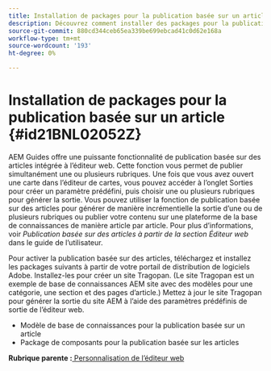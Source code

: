 ```yaml
---
title: Installation de packages pour la publication basée sur un article
description: Découvrez comment installer des packages pour la publication basée sur un article
source-git-commit: 880cd344ceb65ea339be699ebcad41c0d62e168a
workflow-type: tm+mt
source-wordcount: '193'
ht-degree: 0%

---
```


# Installation de packages pour la publication basée sur un article {#id21BNL02052Z}

AEM Guides offre une puissante fonctionnalité de publication basée sur des articles intégrée à l’éditeur web. Cette fonction vous permet de publier simultanément une ou plusieurs rubriques. Une fois que vous avez ouvert une carte dans l’éditeur de cartes, vous pouvez accéder à l’onglet Sorties pour créer un paramètre prédéfini, puis choisir une ou plusieurs rubriques pour générer la sortie. Vous pouvez utiliser la fonction de publication basée sur des articles pour générer de manière incrémentielle la sortie d’une ou de plusieurs rubriques ou publier votre contenu sur une plateforme de la base de connaissances de manière article par article. Pour plus d’informations, voir *Publication basée sur des articles à partir de la section Éditeur web* dans le guide de l’utilisateur.

Pour activer la publication basée sur des articles, téléchargez et installez les packages suivants à partir de votre portail de distribution de logiciels Adobe. Installez-les pour créer un site Tragopan. \(Le site Tragopan est un exemple de base de connaissances AEM site avec des modèles pour une catégorie, une section et des pages d’article.\) Mettez à jour le site Tragopan pour générer la sortie du site AEM à l’aide des paramètres prédéfinis de sortie de l’éditeur web.

- Modèle de base de connaissances pour la publication basée sur un article
- Package de composants pour la publication basée sur les articles

**Rubrique parente :**[ Personnalisation de l’éditeur web](conf-web-editor.md)
